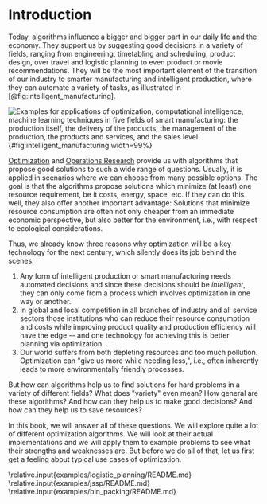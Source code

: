 # Introduction

Today, algorithms influence a bigger and bigger part in our daily life and the economy.
They support us by suggesting good decisions in a variety of fields, ranging from engineering, timetabling and scheduling, product design, over travel and logistic planning to even product or movie recommendations.
They will be the most important element of the transition of our industry to smarter manufacturing and intelligent production, where they can automate a variety of tasks, as illustrated in [@fig:intelligent_manufacturing].

![Examples for applications of optimization, computational intelligence, machine learning techniques in five fields of smart manufacturing: the production itself, the delivery of the products, the management of the production, the products and services, and the sales level.](\relative.path{intelligent_manufacturing.svgz}){#fig:intelligent_manufacturing width=99%}

[Optimization](http://en.wikipedia.org/wiki/Mathematical_optimization) and [Operations Research](http://en.wikipedia.org/wiki/Operations_research) provide us with algorithms that propose good solutions to such a wide range of questions.
Usually, it is applied in scenarios where we can choose from many possible options.
The goal is that the algorithms propose solutions which minimize (at least) one resource requirement, be it costs, energy, space, etc.
If they can do this well, they also offer another important advantage: Solutions that minimize resource consumption are often not only cheaper from an immediate economic perspective, but also better for the environment, i.e., with respect to ecological considerations.

Thus, we already know three reasons why optimization will be a key technology for the next century, which silently does its job behind the scenes:

1. Any form of intelligent production or smart manufacturing needs automated decisions and since these decisions should be *intelligent*, they can only come from a process which involves optimization in one way or another.
2. In global and local competition in all branches of industry and all service sectors those institutions who can reduce their resource consumption and costs while improving product quality and production efficiency will have the edge -- and one technology for achieving this is better planning via optimization.
3. Our world suffers from both depleting resources and too much pollution.
   Optimization can "give us more while needing less,", i.e., often inherently leads to more environmentally friendly processes.

But how can algorithms help us to find solutions for hard problems in a variety of different fields?
What does "variety" even mean?
How general are these algorithms?
And how can they help us to make good decisions?
And how can they help us to save resources?

In this book, we will answer all of these questions.
We will explore quite a lot of different optimization algorithms.
We will look at their actual implementations and we will apply them to example problems to see what their strengths and weaknesses are.
But before we do all of that, let us first get a feeling about typical use cases of optimization.

\relative.input{examples/logistic_planning/README.md}
\relative.input{examples/jssp/README.md}
\relative.input{examples/bin_packing/README.md}
